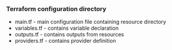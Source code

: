 ### Terraform configuration directory
- main.tf - main configuration file containing resource directory
- variables.tf - contains variable declaration
- outputs.tf - contains outputs from resources
- providers.tf - contains provider definition
